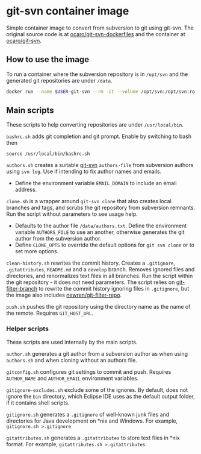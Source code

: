 # git-svn container image

Simple container image to convert from subversion to git using git-svn. The original source code is at [ocaro/git-svn-dockerfiles](https://github.com/ocaro/git-svn-dockerfiles) and the container at [ocaro/git-svn](https://hub.docker.com/r/ocaro/git-svn).

## How to use the image

To run a container where the subversion repository is in `/opt/svn` and the generated git repositories are under `/data`.

```sh
docker run --name $USER-git-svn --rm -it --volume /opt/svn:/opt/svn:ro --volume $PWD:/data ocaro/git-svn ash
```

## Main scripts

These scripts to help converting repositories are under `/usr/local/bin`.

`bashrc.sh` adds git completion and git prompt. Enable by switching to bash then
```
source /usr/local/bin/bashrc.sh
```

`authors.sh` creates a suitable [git-svn](https://git-scm.com/docs/git-svn) `authors-file` from subversion authors using `svn log`. Use if intending to fix author names and emails. 
* Define the environment variable `EMAIL_DOMAIN` to include an email address.

`clone.sh` is a wrapper around `git-svn clone` that also creates local branches and tags, and scrubs the git repository from subversion remnants. Run the script without parameters to see usage help.
* Defaults to the author file `/data/authors.txt`. Define the environment variable `AUTHORS_FILE` to use an another, otherwise generates the git author from the subversion author.
* Define `CLONE_OPTS` to override the default options for `git svn clone` or to set more options.

`clean-history.sh` rewrites the commit history. Creates a `.gitignore`, `.gitattributes`, `README.md` and a `develop` branch. Removes ignored files and directories, and renormalizes text files in all branches. Run the script within the git repository - it does not need parameters. The script relies on [git-filter-branch](https://git-scm.com/docs/git-filter-branch) to rewrite the commit history ignoring files in `.gitignore`, but the image also includes [newren/git-filter-repo](https://github.com/newren/git-filter-repo).

`push.sh` pushes the git repository using the directory name as the name of the remote. Requires `GIT_HOST_URL`.

### Helper scripts

These scripts are used internally by the main scripts.

`author.sh` generates a git author from a subversion author as when using `authors.sh` and when cloning without an authors file.

`gitconfig.sh` configures git settings to commit and push. Requires `AUTHOR_NAME` and `AUTHOR_EMAIL` environment variables.

`gitignore-excludes.sh` exclude some of the ignores. By default, does not ignore the `bin` directory, which Eclipse IDE uses as the default output folder, if it contains shell scripts.

`gitignore.sh` generates a `.gitignore` of well-known junk files and directories for Java development on \*nix and Windows. For example, `gitignore.sh >.gitignore`

`gitattributes.sh` generates a `.gitattributes` to store text files in \*nix format. For example, `gitattributes.sh >.gitattributes`
